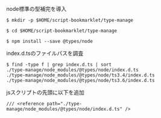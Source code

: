 node標準の型補完を導入

```
$ mkdir -p $HOME/script-bookmarklet/type-manage

$ cd $HOME/script-bookmarklet/type-manage

$ npm install --save @types/node
```

index.d.tsのファイルパスを調査

```
$ find -type f | grep index.d.ts | sort
./type-manage/node_modules/@types/node/index.d.ts
./type-manage/node_modules/@types/node/ts3.4/index.d.ts
./type-manage/node_modules/@types/node/ts3.6/index.d.ts
```

jsスクリプトの先頭に以下を追加

```
/// <reference path="./type-manage/node_modules/@types/node/index.d.ts" />
```

